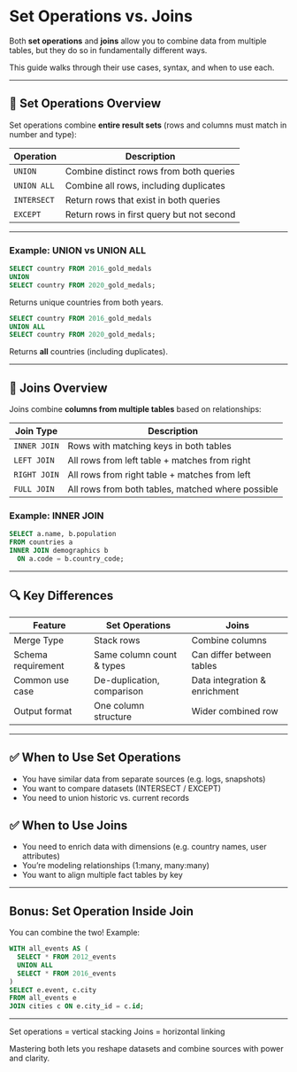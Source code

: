 # Set Operations vs. Joins

Both **set operations** and **joins** allow you to combine data from multiple tables, but they do so in fundamentally different ways.

This guide walks through their use cases, syntax, and when to use each.

---

## 🔁 Set Operations Overview

Set operations combine **entire result sets** (rows and columns must match in number and type):

| Operation   | Description                               |
| ----------- | ----------------------------------------- |
| `UNION`     | Combine distinct rows from both queries   |
| `UNION ALL` | Combine all rows, including duplicates    |
| `INTERSECT` | Return rows that exist in both queries    |
| `EXCEPT`    | Return rows in first query but not second |

---

### Example: UNION vs UNION ALL

```sql
SELECT country FROM 2016_gold_medals
UNION
SELECT country FROM 2020_gold_medals;
```

Returns unique countries from both years.

```sql
SELECT country FROM 2016_gold_medals
UNION ALL
SELECT country FROM 2020_gold_medals;
```

Returns **all** countries (including duplicates).

---

## 🔗 Joins Overview

Joins combine **columns from multiple tables** based on relationships:

| Join Type    | Description                                       |
| ------------ | ------------------------------------------------- |
| `INNER JOIN` | Rows with matching keys in both tables            |
| `LEFT JOIN`  | All rows from left table + matches from right     |
| `RIGHT JOIN` | All rows from right table + matches from left     |
| `FULL JOIN`  | All rows from both tables, matched where possible |

### Example: INNER JOIN

```sql
SELECT a.name, b.population
FROM countries a
INNER JOIN demographics b
  ON a.code = b.country_code;
```

---

## 🔍 Key Differences

| Feature            | Set Operations             | Joins                         |
| ------------------ | -------------------------- | ----------------------------- |
| Merge Type         | Stack rows                 | Combine columns               |
| Schema requirement | Same column count & types  | Can differ between tables     |
| Common use case    | De-duplication, comparison | Data integration & enrichment |
| Output format      | One column structure       | Wider combined row            |

---

## ✅ When to Use Set Operations

* You have similar data from separate sources (e.g. logs, snapshots)
* You want to compare datasets (INTERSECT / EXCEPT)
* You need to union historic vs. current records

## ✅ When to Use Joins

* You need to enrich data with dimensions (e.g. country names, user attributes)
* You’re modeling relationships (1\:many, many\:many)
* You want to align multiple fact tables by key

---

## Bonus: Set Operation Inside Join

You can combine the two! Example:

```sql
WITH all_events AS (
  SELECT * FROM 2012_events
  UNION ALL
  SELECT * FROM 2016_events
)
SELECT e.event, c.city
FROM all_events e
JOIN cities c ON e.city_id = c.id;
```

---

Set operations = vertical stacking
Joins = horizontal linking

Mastering both lets you reshape datasets and combine sources with power and clarity.

